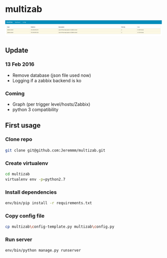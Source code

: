 # multizab
![ScreenShot](https://github.com/Jeremmm/multizab/blob/master/multizab/static/img/multizab_screen.png)

## Update
### 13 Feb 2016
 - Remove database (json file used now)
 - Logging if a zabbix backend is ko

### Coming
 - Graph (per trigger level/hosts/Zabbix)
 - python 3 compatibility

## First usage

### Clone repo
```bash
git clone git@github.com:Jeremmm/multizab.git
```

### Create virtualenv
```bash
cd multizab
virtualenv env -p=python2.7
```

### Install dependencies
```bash
env/bin/pip install -r requirements.txt
```

### Copy config file
```bash
cp multizab\config-template.py multizab\config.py
```

### Run server
```bash
env/bin/python manage.py runserver
```
